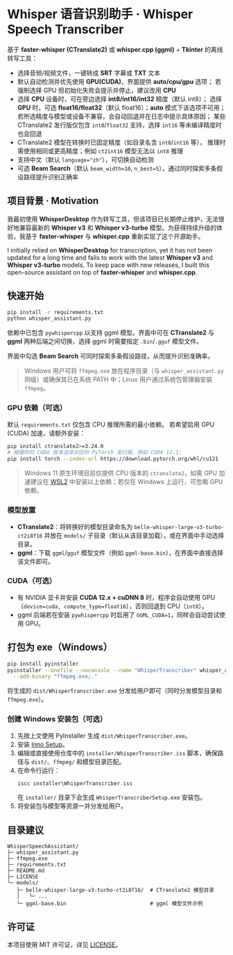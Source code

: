 # Whisper 语音识别助手 · Whisper Speech Transcriber

基于 **faster-whisper (CTranslate2)** 或 **whisper.cpp (ggml)** + **Tkinter** 的离线转写工具：
- 选择音频/视频文件，一键转成 **SRT** 字幕或 **TXT** 文本
- 默认自动检测并优先使用 **GPU(CUDA)**，界面提供 **auto/cpu/gpu** 选项；
  若强制选择 GPU 但初始化失败会提示并停止，建议改用 **CPU**
- 选择 **CPU** 设备时，可在旁边选择 **int8/int16/int32** 精度（默认 int8）；
  选择 **GPU** 时，可选 **float16/float32**（默认 float16）；**auto** 模式下该选项不可用；
  若所选精度与模型或设备不兼容，会自动回退并在日志中提示具体原因；
  某些 CTranslate2 发行版仅包含 `int8`/`float32` 支持，选择 `int16` 等未编译精度时也会回退
- CTranslate2 模型在转换时已固定精度（如目录名含 `int8`/`int16` 等），
  推理时需使用相同或更高精度；例如 `ct2int16` 模型无法以 `int8` 推理
- 支持中文（默认 `language="zh"`），可切换自动检测
- 可选 **Beam Search**（默认 `beam_width=10`, `n_best=5`），通过同时探索多条假设路径提升识别正确率

## 项目背景 · Motivation

我最初使用 **WhisperDesktop** 作为转写工具，但该项目已长期停止维护，无法很好地兼容最新的 **Whisper v3** 和 **Whisper v3-turbo** 模型。为获得持续升级的体验，我基于 **faster-whisper** 与 **whisper.cpp** 重新实现了这个开源助手。

I initially relied on **WhisperDesktop** for transcription, yet it has not been updated for a long time and fails to work with the latest **Whisper v3** and **Whisper v3-turbo** models. To keep pace with new releases, I built this open-source assistant on top of **faster-whisper** and **whisper.cpp**.

## 快速开始

```bash
pip install -r requirements.txt
python whisper_assistant.py
```

依赖中已包含 `pywhispercpp` 以支持 ggml 模型。界面中可在 **CTranslate2** 与 **ggml** 两种后端之间切换，选择 ggml 时需要指定 `.bin`/`.gguf` 模型文件。

界面中勾选 **Beam Search** 可同时探索多条假设路径，从而提升识别准确率。

> Windows 用户可将 `ffmpeg.exe` 放在程序目录（与 `whisper_assistant.py` 同级）或确保其已在系统 PATH 中；Linux 用户通过系统包管理器安装 `ffmpeg`。

### GPU 依赖（可选）

默认 `requirements.txt` 仅包含 CPU 推理所需的最小依赖。
若希望启用 GPU (CUDA) 加速，请额外安装：

```bash
pip install ctranslate2>=3.24.0
# 根据你的 CUDA 版本选择对应的 PyTorch 发行版，例如 CUDA 12.1:
pip install torch --index-url https://download.pytorch.org/whl/cu121
```

> Windows 11 原生环境目前仅提供 CPU 版本的 `ctranslate2`，如需 GPU 加速建议在 [WSL2](https://learn.microsoft.com/windows/wsl/) 中安装以上依赖；若仅在 Windows 上运行，可忽略 GPU 依赖。

### 模型放置
- **CTranslate2**：将转换好的模型目录命名为 `belle-whisper-large-v3-turbo-ct2i8f16` 并放在 `models/` 子目录（默认从该目录加载），或在界面中手动选择目录。
- **ggml**：下载 `ggml`/`gguf` 模型文件（例如 `ggml-base.bin`），在界面中直接选择该文件即可。

### CUDA（可选）
- 有 NVIDIA 显卡并安装 **CUDA 12.x + cuDNN 8** 时，程序会自动使用 GPU（`device=cuda, compute_type=float16`），否则回退到 CPU（`int8`）。
- ggml 后端若在安装 `pywhispercpp` 时启用了 `GGML_CUDA=1`，同样会自动尝试使用 GPU。

## 打包为 exe（Windows）
```bash
pip install pyinstaller
pyinstaller --onefile --noconsole --name "WhisperTranscriber" whisper_assistant.py \
  --add-binary "ffmpeg.exe;."
```
将生成的 `dist/WhisperTranscriber.exe` 分发给用户即可（同时分发模型目录和 `ffmpeg.exe`）。

### 创建 Windows 安装包（可选）
1. 先按上文使用 PyInstaller 生成 `dist/WhisperTranscriber.exe`。
2. 安装 [Inno Setup](https://jrsoftware.org/)。
3. 编辑或直接使用仓库中的 `installer/WhisperTranscriber.iss` 脚本，确保路径与 `dist/`、`ffmpeg/` 和模型目录匹配。
4. 在命令行运行：
   ```powershell
   iscc installer\WhisperTranscriber.iss
   ```
   在 `installer/` 目录下会生成 `WhisperTranscriberSetup.exe` 安装包。
5. 将安装包与模型等资源一并分发给用户。

## 目录建议
```
WhisperSpeechAssistant/
├─ whisper_assistant.py
├─ ffmpeg.exe
├─ requirements.txt
├─ README.md
├─ LICENSE
└─ models/
   ├─ belle-whisper-large-v3-turbo-ct2i8f16/  # CTranslate2 模型目录
   │   └─ ...
   └─ ggml-base.bin                           # ggml 模型文件示例
```

## 许可证
本项目使用 MIT 许可证，详见 [LICENSE](LICENSE)。
